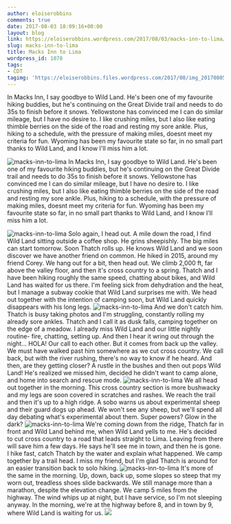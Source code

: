 ```yaml
---
author: eloiserobbins
comments: true
date: 2017-08-03 18:09:16+00:00
layout: blog
link: https://eloiserobbins.wordpress.com/2017/08/03/macks-inn-to-lima/
slug: macks-inn-to-lima
title: Macks Inn to Lima
wordpress_id: 1078
tags:
- CDT
tagimg: 'https://eloiserobbins.files.wordpress.com/2017/08/img_20170805_212545_207.jpg'
---
```


In Macks Inn, I say goodbye to Wild Land. He's been one of my favourite hiking buddies, but he's continuing on the Great Divide trail and needs to do 35s to finish before it snows. Yellowstone has convinced me I can do similar mileage, but I have no desire to. I like crushing miles, but I also like eating thimble berries on the side of the road and resting my sore ankle. Plus, hiking to a schedule, with the pressure of making miles, doesnt meet my criteria for fun. Wyoming has been my favourite state so far, in no small part thanks to Wild Land, and I know I'll miss him a lot.


![macks-inn-to-lima](https://eloiserobbins.files.wordpress.com/2017/08/img_20170805_212545_207.jpg)
In Macks Inn, I say goodbye to Wild Land. He's been one of my favourite hiking buddies, but he's continuing on the Great Divide trail and needs to do 35s to finish before it snows. Yellowstone has convinced me I can do similar mileage, but I have no desire to. I like crushing miles, but I also like eating thimble berries on the side of the road and resting my sore ankle. Plus, hiking to a schedule, with the pressure of making miles, doesnt meet my criteria for fun. Wyoming has been my favourite state so far, in no small part thanks to Wild Land, and I know I'll miss him a lot.

![macks-inn-to-lima](https://eloiserobbins.files.wordpress.com/2017/08/20170803_202659.jpg)
Solo again, I head out. A mile down the road, I find Wild Land sitting outside a coffee shop. He grins sheepishly. The big miles can start tomorrow. Soon Thatch rolls up. He knows Wild Land and we soon discover we have another friend on common. He hiked in 2015, around my friend Corey. We hang out for a bit, then head out. We climb 2,000 ft, far above the valley floor, and then it's cross country to a spring. Thatch and I have been hiking roughly the same speed, chatting about bikes, and Wild Land has waited for us there. I'm feeling sick from dehydration and the heat, but I manage a subway cookie that Wild Land surprises me with. We head out together with the intention of camping soon, but Wild Land quickly disappears with his long legs.
![macks-inn-to-lima](https://eloiserobbins.files.wordpress.com/2017/08/20170804_091159.jpg)
And we don't catch him. Thatch is busy taking photos and I'm struggling, constantly rolling my already sore ankles. Thatch and I call it as dusk falls, camping together on the edge of a meadow. I already miss Wild Land and our little nightly routine- fire, chatting, setting up. And then I hear it wring out through the night... HOLA! Our call to each other. But it comes from back up the valley. We must have walked past him somewhere as we cut cross country. We call back, but with the river rushing, there's no way to know if he heard. And then, are they getting closer? A rustle in the bushes and then out pops Wild Land! He's realized we missed him, decided he didn't want to camp alone, and home into search and rescue mode.
![macks-inn-to-lima](https://eloiserobbins.files.wordpress.com/2017/08/20170804_113526.jpg)
We all head out together in the morning. This cross country section is more bushwacky and my legs are soon covered in scratches and rashes. We reach the trail and then it's up to a high ridge. A sobo  warns us about experimental sheep and their guard dogs up ahead. We won't see any sheep, but we'll spend all day debating what's experimental about them. Super powers? Glow in the dark?
![macks-inn-to-lima](https://eloiserobbins.files.wordpress.com/2017/08/20170804_120627.jpg)
We're coming down from the ridge, Thatch far in front and Wild Land behind me, when Wild Land yells to me. He's decided to cut cross country to a road that leads straight to Lima. Leaving from there will save him a few days. He says he'll see me in town, and then he is gone. I hike fast, catch Thatch by the water and explain what happened. We camp together by a trail head. I miss my friend, but I'm glad Thatch is around for an easier transition back to solo hiking.
![macks-inn-to-lima](https://eloiserobbins.files.wordpress.com/2017/08/20170804_121333.jpg)
It's more of the same in the morning. Up, down, back up, some slopes so steep that my worn out, treadless shoes slide backwards. We still manage more than a marathon, despite the elevation change. We camp 5 miles from the highway. The wind whips up at night, but I have service, so I'm not sleeping anyway. In the morning, we're at the highway before 8, and in town by 9, where Wild Land is waiting for us.
![](/data/user/0/org.wordpress.android/cache/20170804_140159749068292.jpg)
